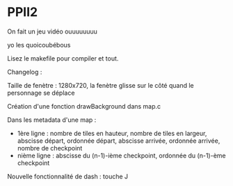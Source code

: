 # PPII2
On fait un jeu vidéo ouuuuuuuu

yo les quoicoubébous 

Lisez le makefile pour compiler et tout.


Changelog : 

Taille de fenètre : 1280x720, la fenètre glisse sur le côté quand le personnage se déplace

Création d'une fonction drawBackground dans map.c

Dans les metadata d'une map : 
- 1ère ligne : nombre de tiles en hauteur, nombre de tiles en largeur, abscisse départ, ordonnée départ, abscisse arrivée, ordonnée arrivée, nombre de checkpoint
- nième ligne : abscisse du (n-1)-ième checkpoint, ordonnée du (n-1)-ème checkpoint

Nouvelle fonctionnalité de dash : touche J